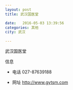 ```yaml
--- 
layout: post 
title: 武汉国医堂

date:   2016-05-03 13:39:56 
categories: 其他  
city: 武汉
  
--- 
```

   
武汉国医堂

信息
 - 电话 027-87639188

 - 网址 http://www.gytsm.com


